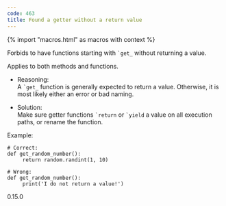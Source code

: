 ```yaml
---
code: 463
title: Found a getter without a return value
---
```


{% import "macros.html" as macros with context %}

Forbids to have functions starting with `` `get_ `` without returning a
value.

Applies to both methods and functions.

  - Reasoning:  
    A `` `get_ `` function is generally expected to return a value.
    Otherwise, it is most likely either an error or bad naming.

  - Solution:  
    Make sure getter functions `` `return `` or `` `yield `` a value on
    all execution paths, or rename the function.

Example:

    # Correct:
    def get_random_number():
         return random.randint(1, 10)
    
    # Wrong:
    def get_random_number():
         print('I do not return a value!')

<div class="versionadded">

0.15.0

</div>